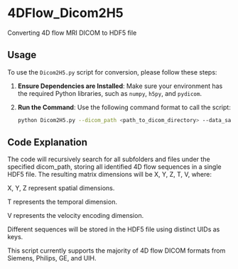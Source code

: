 # 4DFlow_Dicom2H5
Converting 4D flow MRI DICOM to HDF5 file

## Usage

To use the `Dicom2H5.py` script for conversion, please follow these steps:

1. **Ensure Dependencies are Installed**:
   Make sure your environment has the required Python libraries, such as `numpy`, `h5py`, and `pydicom`.

2. **Run the Command**:
   Use the following command format to call the script:

   ```bash
   python Dicom2H5.py --dicom_path <path_to_dicom_directory> --data_save_path <path_to_save_h5_file>

## Code Explanation
The code will recursively search for all subfolders and files under the specified dicom_path, storing all identified 4D flow sequences in a single HDF5 file. The resulting matrix dimensions will be X, Y, Z, T, V, where:

X, Y, Z represent spatial dimensions.

T represents the temporal dimension.

V represents the velocity encoding dimension.

Different sequences will be stored in the HDF5 file using distinct UIDs as keys.

This script currently supports the majority of 4D flow DICOM formats from Siemens, Philips, GE, and UIH.